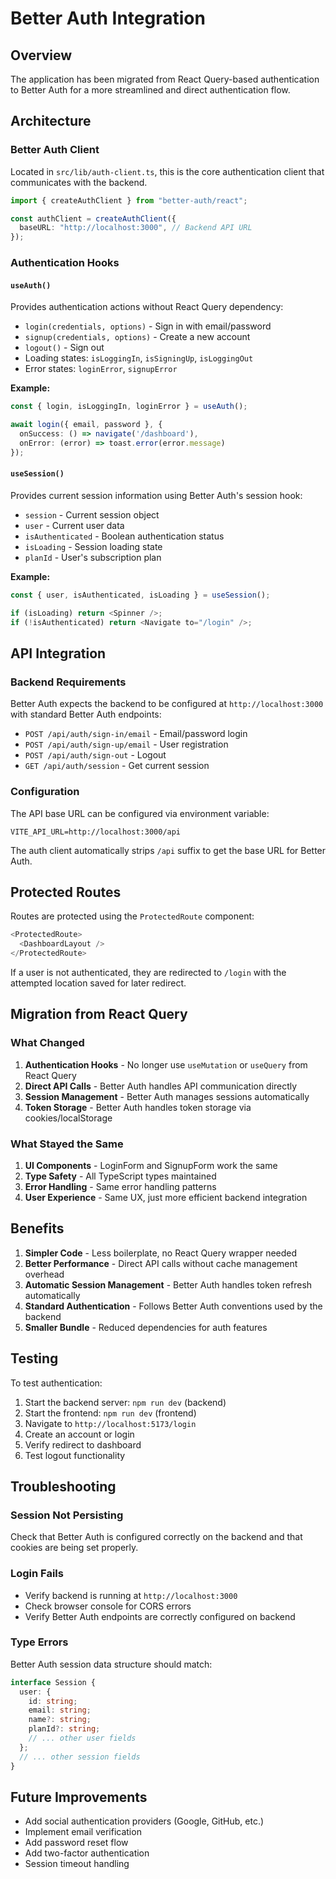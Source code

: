 # Better Auth Integration

## Overview

The application has been migrated from React Query-based authentication to Better Auth for a more streamlined and direct authentication flow.

## Architecture

### Better Auth Client

Located in `src/lib/auth-client.ts`, this is the core authentication client that communicates with the backend.

```typescript
import { createAuthClient } from "better-auth/react";

const authClient = createAuthClient({
  baseURL: "http://localhost:3000", // Backend API URL
});
```

### Authentication Hooks

#### `useAuth()`

Provides authentication actions without React Query dependency:

- `login(credentials, options)` - Sign in with email/password
- `signup(credentials, options)` - Create a new account
- `logout()` - Sign out
- Loading states: `isLoggingIn`, `isSigningUp`, `isLoggingOut`
- Error states: `loginError`, `signupError`

**Example:**
```typescript
const { login, isLoggingIn, loginError } = useAuth();

await login({ email, password }, {
  onSuccess: () => navigate('/dashboard'),
  onError: (error) => toast.error(error.message)
});
```

#### `useSession()`

Provides current session information using Better Auth's session hook:

- `session` - Current session object
- `user` - Current user data
- `isAuthenticated` - Boolean authentication status
- `isLoading` - Session loading state
- `planId` - User's subscription plan

**Example:**
```typescript
const { user, isAuthenticated, isLoading } = useSession();

if (isLoading) return <Spinner />;
if (!isAuthenticated) return <Navigate to="/login" />;
```

## API Integration

### Backend Requirements

Better Auth expects the backend to be configured at `http://localhost:3000` with standard Better Auth endpoints:

- `POST /api/auth/sign-in/email` - Email/password login
- `POST /api/auth/sign-up/email` - User registration
- `POST /api/auth/sign-out` - Logout
- `GET /api/auth/session` - Get current session

### Configuration

The API base URL can be configured via environment variable:

```env
VITE_API_URL=http://localhost:3000/api
```

The auth client automatically strips `/api` suffix to get the base URL for Better Auth.

## Protected Routes

Routes are protected using the `ProtectedRoute` component:

```typescript
<ProtectedRoute>
  <DashboardLayout />
</ProtectedRoute>
```

If a user is not authenticated, they are redirected to `/login` with the attempted location saved for later redirect.

## Migration from React Query

### What Changed

1. **Authentication Hooks** - No longer use `useMutation` or `useQuery` from React Query
2. **Direct API Calls** - Better Auth handles API communication directly
3. **Session Management** - Better Auth manages sessions automatically
4. **Token Storage** - Better Auth handles token storage via cookies/localStorage

### What Stayed the Same

1. **UI Components** - LoginForm and SignupForm work the same
2. **Type Safety** - All TypeScript types maintained
3. **Error Handling** - Same error handling patterns
4. **User Experience** - Same UX, just more efficient backend integration

## Benefits

1. **Simpler Code** - Less boilerplate, no React Query wrapper needed
2. **Better Performance** - Direct API calls without cache management overhead
3. **Automatic Session Management** - Better Auth handles token refresh automatically
4. **Standard Authentication** - Follows Better Auth conventions used by the backend
5. **Smaller Bundle** - Reduced dependencies for auth features

## Testing

To test authentication:

1. Start the backend server: `npm run dev` (backend)
2. Start the frontend: `npm run dev` (frontend)
3. Navigate to `http://localhost:5173/login`
4. Create an account or login
5. Verify redirect to dashboard
6. Test logout functionality

## Troubleshooting

### Session Not Persisting

Check that Better Auth is configured correctly on the backend and that cookies are being set properly.

### Login Fails

- Verify backend is running at `http://localhost:3000`
- Check browser console for CORS errors
- Verify Better Auth endpoints are correctly configured on backend

### Type Errors

Better Auth session data structure should match:

```typescript
interface Session {
  user: {
    id: string;
    email: string;
    name?: string;
    planId?: string;
    // ... other user fields
  };
  // ... other session fields
}
```

## Future Improvements

- Add social authentication providers (Google, GitHub, etc.)
- Implement email verification
- Add password reset flow
- Add two-factor authentication
- Session timeout handling
